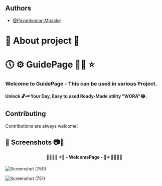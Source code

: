 ## Authors

- [@Pavankumar-Mhaske](https://github.com/Pavankumar-Mhaske)

# 🚀 About project 💖

# 🕔 ⚙ GuidePage ✌🏻 ⭐

### Welcome to GuidePage - This can be used in various Project.

#### Unlock 🔓🗝 Your Day, Easy to used Ready-Made utility "WORA"😂.



## Contributing

Contributions are always welcome!

## 📸 Screenshots 📷🎥

<p align="center">
  <b> 🌴🎄🌳🌲 ⭐💖 - WelcomePage - 💖⭐ 🌲🌳🎄🌴 </b>
</p>

![Screenshot (750)](https://github.com/Pavankumar-Mhaske/GuidePage-For-Projects/assets/104865937/9795c8ba-afd7-43af-a97b-77e23808c95f)

![Screenshot (751)](https://github.com/Pavankumar-Mhaske/GuidePage-For-Projects/assets/104865937/7e8bf8fd-8b65-42de-bbad-fc5fb8608797)

